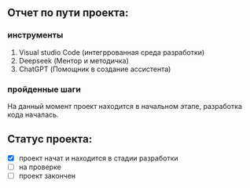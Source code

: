 ## Отчет по пути проекта:

### инструменты
1. Visual studio Code (интегррованная среда разработки)
2. Deepseek (Ментор и методичка)
3. ChatGPT (Помощник в создание ассистента)

### пройденные шаги
На данный момент проект находится в начальном этапе, разработка кода началась.

## Статус проекта: 
- [x] проект начат и находится в стадии разработки
- [ ] на проверке
- [ ] проект закончен